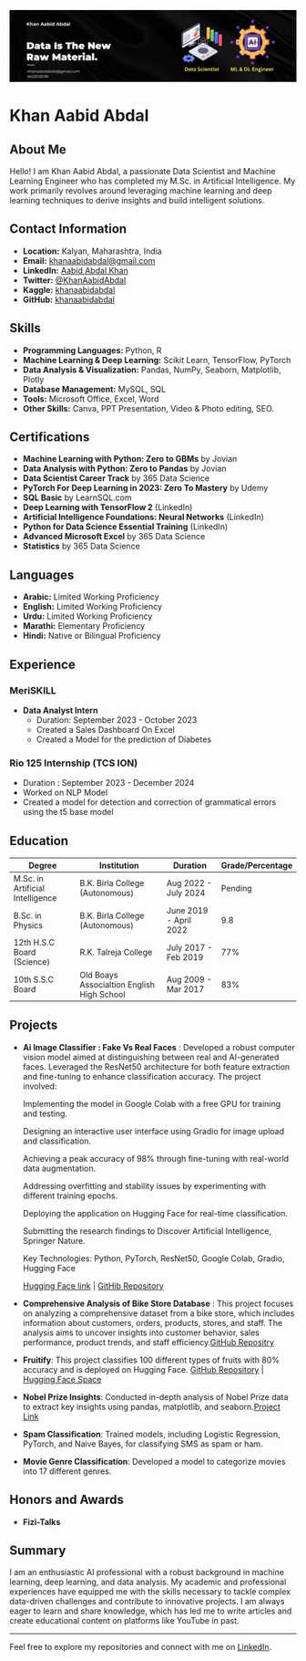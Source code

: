![Banner](Banner.png)

# Khan Aabid Abdal

## About Me

Hello! I am Khan Aabid Abdal, a passionate Data Scientist and Machine Learning Engineer who has completed my M.Sc. in Artificial Intelligence. My work primarily revolves around leveraging machine learning and deep learning techniques to derive insights and build intelligent solutions.

## Contact Information

- **Location:** Kalyan, Maharashtra, India
- **Email:** [khanaabidabdal@gmail.com](mailto:khanaabidabdal@gmail.com)
- **LinkedIn:** [Aabid Abdal Khan](https://www.linkedin.com/in/aabid-abdal-khan/)
- **Twitter:** [@KhanAabidAbdal](https://x.com/KhanAbdalAabid)
- **Kaggle:** [khanaabidabdal](https://www.kaggle.com/khanaabidabdal)
- **GitHub:** [khanaabidabdal](https://github.com/khanaabidabdal)

## Skills

- **Programming Languages:** Python, R
- **Machine Learning & Deep Learning:** Scikit Learn, TensorFlow, PyTorch
- **Data Analysis & Visualization:** Pandas, NumPy, Seaborn, Matplotlib, Plotly
- **Database Management:** MySQL, SQL
- **Tools:** Microsoft Office, Excel, Word
- **Other Skills:** Canva, PPT Presentation, Video & Photo editing, SEO.

## Certifications

- **Machine Learning with Python: Zero to GBMs** by Jovian
- **Data Analysis with Python: Zero to Pandas** by Jovian
- **Data Scientist Career Track** by 365 Data Science
- **PyTorch For Deep Learning in 2023: Zero To Mastery** by Udemy
- **SQL Basic** by LearnSQL.com
- **Deep Learning with TensorFlow 2** (LinkedIn)
- **Artificial Intelligence Foundations: Neural Networks** (LinkedIn)
- **Python for Data Science Essential Training** (LinkedIn)
- **Advanced Microsoft Excel** by 365 Data Science
- **Statistics** by 365 Data Science

## Languages

- **Arabic:** Limited Working Proficiency
- **English:** Limited Working Proficiency
- **Urdu:** Limited Working Proficiency
- **Marathi:** Elementary Proficiency
- **Hindi:** Native or Bilingual Proficiency

## Experience

### MeriSKILL
- **Data Analyst Intern**
  - Duration: September 2023 - October 2023
  - Created a Sales Dashboard On Excel
  - Created a Model for the prediction of Diabetes

### Rio 125 Internship (TCS ION)
- Duration : September 2023 - December 2024
- Worked on NLP Model
- Created a model for detection and correction of grammatical errors using the t5 base model

## Education

| Degree                            | Institution                      | Duration                | Grade/Percentage      |
|-----------------------------------|----------------------------------|-------------------------|-----------------------|
| M.Sc. in Artificial Intelligence  | B.K. Birla College (Autonomous)  | Aug 2022 - July 2024    |       Pending         |
| B.Sc. in Physics                  | B.K. Birla College (Autonomous)  | June 2019 - April 2022  |         9.8           |
| 12th H.S.C Board (Science)        | R.K. Talreja College             | July 2017 - Feb 2019    |         77%           |
| 10th S.S.C Board                  | Old Boays Associaltion English High School | Aug 2009 - Mar 2017 |   83%           |

  ## Projects

  - **Ai Image Classifier : Fake Vs Real Faces** : Developed a robust computer vision model aimed at distinguishing between real and AI-generated faces. Leveraged the ResNet50 architecture for both feature extraction and fine-tuning to enhance classification accuracy. The project involved:

     Implementing the model in Google Colab with a free GPU for training and testing.
    
     Designing an interactive user interface using Gradio for image upload and classification.
    
     Achieving a peak accuracy of 98% through fine-tuning with real-world data augmentation.
    
     Addressing overfitting and stability issues by experimenting with different training epochs.
    
     Deploying the application on Hugging Face for real-time classification.
    
     Submitting the research findings to Discover Artificial Intelligence, Springer Nature.
    
     Key Technologies: Python, PyTorch, ResNet50, Google Colab, Gradio, Hugging Face
    
     [Hugging Face link](https://huggingface.co/spaces/khanaabidabdal/RealityCheck) | [GitHib Repository](https://github.com/khanaabidabdal/Ai-Image-Classifier-Real-Vs-Fake-Faces?tab=readme-ov-file)

- **Comprehensive Analysis of Bike Store Database** : This project focuses on analyzing a comprehensive dataset from a bike store, which includes information about customers, orders, products, stores, and staff. The analysis aims to uncover insights into customer behavior, sales performance, product trends, and staff efficiency.[GitHub Repositry](https://github.com/khanaabidabdal/Comprehensive-Analysis-of-Bike-Store-Database)

- **Fruitify**: This project classifies 100 different types of fruits with 80% accuracy and is deployed on Hugging Face. [GitHub Repository](https://github.com/khanaabidabdal/Fruitify) | [Hugging Face Space](https://huggingface.co/spaces/khanaabidabdal/fruitify)

- **Nobel Prize Insights**: Conducted in-depth analysis of Nobel Prize data to extract key insights using pandas, matplotlib, and seaborn.[Project Link](https://jovian.com/khanaabidabdal/nobel-prize-insight)

- **Spam Classification**: Trained models, including Logistic Regression, PyTorch, and Naive Bayes, for classifying SMS as spam or ham.

- **Movie Genre Classification**: Developed a model to categorize movies into 17 different genres.



## Honors and Awards

- **Fizi-Talks**

## Summary

I am an enthusiastic AI professional with a robust background in machine learning, deep learning, and data analysis. My academic and professional experiences have equipped me with the skills necessary to tackle complex data-driven challenges and contribute to innovative projects. I am always eager to learn and share knowledge, which has led me to write articles and create educational content on platforms like YouTube in past.

---

Feel free to explore my repositories and connect with me on [LinkedIn](https://www.linkedin.com/in/aabid-abdal-khan/).




